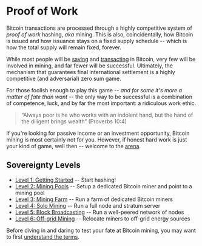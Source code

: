 # Proof of Work

Bitcoin transactions are processed through
 a highly competitive system of
 *proof of work* hashing, *aka* mining.
This is also, coincidentally, how Bitcoin
 is issued and how issuance stays on
 a fixed supply schedule -- which is how the
 total supply will remain fixed, forever.

While most people will be
 [saving](../saving/)
 and
 [transacting](../commerce) in Bitcoin,
 very few will be involved
 in mining, and far fewer will be successful.
Ultimately, the mechanism that guarantees
 final international settlement is a
 highly competitive (and adversarial)
 zero sum game.

For those foolish enough to play this game
 -- *and for some it's more a matter of fate than
 want* --
 the only way to be successful is a
 combination of competence, luck, and
 by far the most important: a ridiculous 
 work ethic.

> “Always poor is he who works with an indolent hand, but the hand of the diligent brings wealth” (Proverbs 10:4)

If you're looking for passive income or an investment opportunity,
 Bitcoin mining is most certainly not
 for you.
However, if honest hard work is just your kind of game, well then -- welcome to the
 [arena](https://en.wikipedia.org/wiki/Citizenship_in_a_Republic).


## Sovereignty Levels

* [Level 1: Getting Started](sovereignty/level-1) -- Start hashing!
* [Level 2: Mining Pools](sovereignty/level-2) -- Setup a dedicated Bitcoin miner and point to a mining pool
* [Level 3: Mining Farm](sovereignty/level-3) -- Run a farm of dedicated Bitcoin miners
* [Level 4: Solo Mining](sovereignty/level-4) -- Run a full node and stratum server
* [Level 5: Block Broadcasting](sovereignty/level-5) -- Run a well-peered network of nodes
* [Level 6: Off-grid Mining](sovereignty/level-6) -- Relocate miners to off-grid energy sources

Before diving in and daring to test your fate
 at Bitcoin mining, you may want to first
 [understand the terms](understand-the-terms.md).


